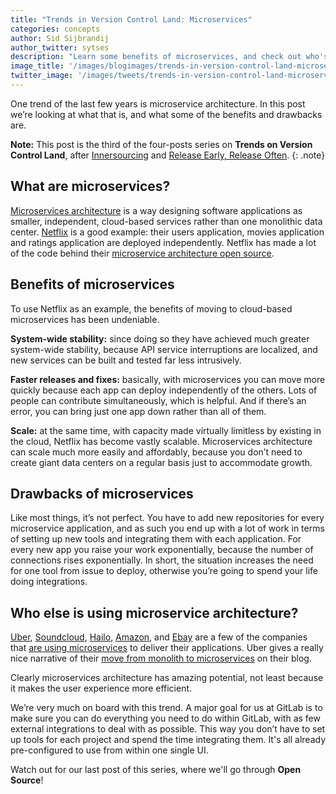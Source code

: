 ```yaml
---
title: "Trends in Version Control Land: Microservices"
categories: concepts
author: Sid Sijbrandij
author_twitter: sytses
description: "Learn some benefits of microservices, and check out who's using it!"
image_title: '/images/blogimages/trends-in-version-control-land-microservices-cover.jpg'
twitter_image: '/images/tweets/trends-in-version-control-land-microservices.png'
---
```


One trend of the last few years is microservice architecture. In this post we’re
looking at what that is, and what some of the benefits and drawbacks are.

**Note:** This post is the third of the four-posts series on **Trends on Version Control Land**, after [Innersourcing][post-1] and [Release Early, Release Often][post-2].
{: .note}

<!-- more -->

## What are microservices?

[Microservices architecture][micro-arch] is a way designing software applications as smaller, independent,
cloud-based services rather than one monolithic data center. [Netflix][netflix-micro] is a good example: their
users application, movies application and ratings application are deployed independently.
Netflix has made a lot of the code behind their [microservice architecture open source][netflix-oss].

## Benefits of microservices

To use Netflix as an example, the benefits of moving to cloud-based microservices has been undeniable.

**System-wide stability:** since doing so they have achieved much greater system-wide stability,
because API service interruptions are localized, and new services can be built and tested far less intrusively.

**Faster releases and fixes:** basically, with microservices you can move more quickly because each app can
deploy independently of the others. Lots of people can contribute simultaneously, which is helpful.
And if there’s an error, you can bring just one app down rather than all of them.

**Scale:** at the same time, with capacity made virtually limitless by existing in the cloud, Netflix has
become vastly scalable. Microservices architecture can scale much more easily and affordably, because
you don’t need to create giant data centers on a regular basis just to accommodate growth.

## Drawbacks of microservices

Like most things, it’s not perfect. You have to add new repositories for every microservice application,
and as such you end up with a lot of work in terms of setting up new tools and integrating them with each
application. For every new app you raise your work exponentially, because the number of connections rises
exponentially. In short, the situation
increases the need for one tool from issue to deploy, otherwise you’re going to spend your life doing integrations.

## Who else is using microservice architecture?

[Uber][uber-eng], [Soundcloud][soundcloud-micro], [Hailo][hailo-micro], [Amazon][amazon-micro], and [Ebay][ebay-micro]
are a few of the companies that [are using microservices][companies-micro] to deliver their applications. Uber gives
a really nice narrative of their [move from monolith to microservices][uber-blog] on their blog.

Clearly microservices architecture has amazing potential, not least because it makes the user experience more efficient.

We’re very much on board with this trend. A major goal for us at GitLab is to make sure you
can do everything you need to do within GitLab, with as few external integrations to deal
with as possible. This way you don’t have to set up tools for each project and spend the time
integrating them. It's all already pre-configured to use from within one single UI.

Watch out for our last post of this series, where we'll go through **Open Source**!

<!-- identifiers -->

[post-1]: https://about.gitlab.com/2016/07/07/trends-version-control-innersourcing/
[post-2]: https://about.gitlab.com/2016/07/21/release-early-release-often/

[amazon-micro]: http://thenewstack.io/led-amazon-microservices-architecture/
[companies-micro]: http://microservices.io/articles/whoisusingmicroservices.html
[ebay-micro]: http://highscalability.com/blog/2015/12/1/deep-lessons-from-google-and-ebay-on-building-ecosystems-of.html
[hailo-micro]: https://sudo.hailoapp.com/services/2015/03/09/journey-into-a-microservice-world-part-2/
[micro-arch]: http://martinfowler.com/articles/microservices.html#MicroservicesAndSoa
[netflix-micro]: http://techblog.netflix.com/2015/02/a-microscope-on-microservices.html
[netflix-oss]: https://netflix.github.io/
[soundcloud-micro]: https://developers.soundcloud.com/blog/building-products-at-soundcloud-part-1-dealing-with-the-monolith
[uber-blog]: https://eng.uber.com/building-tincup/
[uber-eng]: https://eng.uber.com/soa/

<!-- 
cover image: http://hubblesite.org/newscenter/archive/releases/2016/28/image/a/format/xlarge_web/layout/thumb/
copyright - public domain: http://hubblesite.org/about_us/copyright.php 
-->
